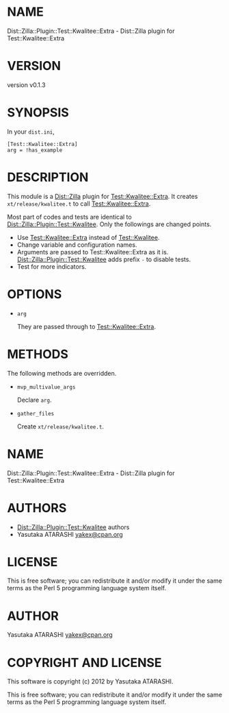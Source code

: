 # NAME

Dist::Zilla::Plugin::Test::Kwalitee::Extra - Dist::Zilla plugin for Test::Kwalitee::Extra

# VERSION

version v0.1.3

# SYNOPSIS

In your `dist.ini`,

    [Test::Kwalitee::Extra]
    arg = !has_example

# DESCRIPTION

This module is a [Dist::Zilla](http://search.cpan.org/perldoc?Dist::Zilla) plugin for [Test::Kwalitee::Extra](http://search.cpan.org/perldoc?Test::Kwalitee::Extra). It creates `xt/release/kwalitee.t` to call [Test::Kwalitee::Extra](http://search.cpan.org/perldoc?Test::Kwalitee::Extra).

Most part of codes and tests are identical to [Dist::Zilla::Plugin::Test::Kwalitee](http://search.cpan.org/perldoc?Dist::Zilla::Plugin::Test::Kwalitee). Only the followings are changed points.

- Use [Test::Kwalitee::Extra](http://search.cpan.org/perldoc?Test::Kwalitee::Extra) instead of [Test::Kwalitee](http://search.cpan.org/perldoc?Test::Kwalitee).
- Change variable and configuration names.
- Arguments are passed to Test::Kwalitee::Extra as it is. [Dist::Zilla::Plugin::Test::Kwalitee](http://search.cpan.org/perldoc?Dist::Zilla::Plugin::Test::Kwalitee) adds prefix `-` to disable tests.
- Test for more indicators.

# OPTIONS

- `arg`

    They are passed through to [Test::Kwalitee::Extra](http://search.cpan.org/perldoc?Test::Kwalitee::Extra).

# METHODS

The following methods are overridden.

- `mvp_multivalue_args`

    Declare `arg`.

- `gather_files`

    Create `xt/release/kwalitee.t`.

# NAME

Dist::Zilla::Plugin::Test::Kwalitee::Extra - Dist::Zilla plugin for Test::Kwalitee::Extra

# AUTHORS

- [Dist::Zilla::Plugin::Test::Kwalitee](http://search.cpan.org/perldoc?Dist::Zilla::Plugin::Test::Kwalitee) authors
- Yasutaka ATARASHI <yakex@cpan.org>

# LICENSE

This is free software; you can redistribute it and/or modify it under
the same terms as the Perl 5 programming language system itself.

# AUTHOR

Yasutaka ATARASHI <yakex@cpan.org>

# COPYRIGHT AND LICENSE

This software is copyright (c) 2012 by Yasutaka ATARASHI.

This is free software; you can redistribute it and/or modify it under
the same terms as the Perl 5 programming language system itself.
